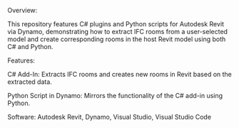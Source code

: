 Overview:

This repository features C# plugins and Python scripts for Autodesk Revit via Dynamo, demonstrating how to extract IFC rooms from a user-selected model and create corresponding rooms in the host Revit model using both C# and Python.

Features:

C# Add-In: Extracts IFC rooms and creates new rooms in Revit based on the extracted data.

Python Script in Dynamo: Mirrors the functionality of the C# add-in using Python.

Software: 
Autodesk Revit,
Dynamo,
Visual Studio,
Visual Studio Code
